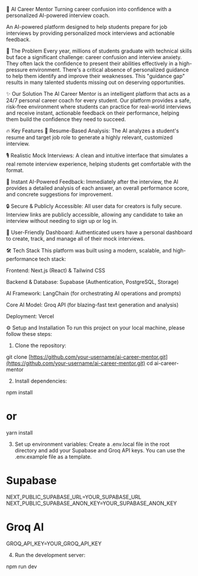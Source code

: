 🚀 AI Career Mentor
Turning career confusion into confidence with a personalized AI-powered interview coach.

An AI-powered platform designed to help students prepare for job interviews by providing personalized mock interviews and actionable feedback.

🎯 The Problem
Every year, millions of students graduate with technical skills but face a significant challenge: career confusion and interview anxiety. They often lack the confidence to present their abilities effectively in a high-pressure environment. There's a critical absence of personalized guidance to help them identify and improve their weaknesses. This "guidance gap" results in many talented students missing out on deserving opportunities.

✨ Our Solution
The AI Career Mentor is an intelligent platform that acts as a 24/7 personal career coach for every student. Our platform provides a safe, risk-free environment where students can practice for real-world interviews and receive instant, actionable feedback on their performance, helping them build the confidence they need to succeed.

🔥 Key Features
📝 Resume-Based Analysis: The AI analyzes a student's resume and target job role to generate a highly relevant, customized interview.

🎙️ Realistic Mock Interviews: A clean and intuitive interface that simulates a real remote interview experience, helping students get comfortable with the format.

🧠 Instant AI-Powered Feedback: Immediately after the interview, the AI provides a detailed analysis of each answer, an overall performance score, and concrete suggestions for improvement.

🔒 Secure & Publicly Accessible: All user data for creators is fully secure. Interview links are publicly accessible, allowing any candidate to take an interview without needing to sign up or log in.

👤 User-Friendly Dashboard: Authenticated users have a personal dashboard to create, track, and manage all of their mock interviews.

🛠️ Tech Stack
This platform was built using a modern, scalable, and high-performance tech stack:

Frontend: Next.js (React) & Tailwind CSS

Backend & Database: Supabase (Authentication, PostgreSQL, Storage)

AI Framework: LangChain (for orchestrating AI operations and prompts)

Core AI Model: Groq API (for blazing-fast text generation and analysis)

Deployment: Vercel

⚙️ Setup and Installation
To run this project on your local machine, please follow these steps:

1. Clone the repository:

git clone [https://github.com/your-username/ai-career-mentor.git](https://github.com/your-username/ai-career-mentor.git)
cd ai-career-mentor

2. Install dependencies:

npm install
# or
yarn install

3. Set up environment variables:
Create a .env.local file in the root directory and add your Supabase and Groq API keys. You can use the .env.example file as a template.

# Supabase
NEXT_PUBLIC_SUPABASE_URL=YOUR_SUPABASE_URL
NEXT_PUBLIC_SUPABASE_ANON_KEY=YOUR_SUPABASE_ANON_KEY

# Groq AI
GROQ_API_KEY=YOUR_GROQ_API_KEY

4. Run the development server:

npm run dev
